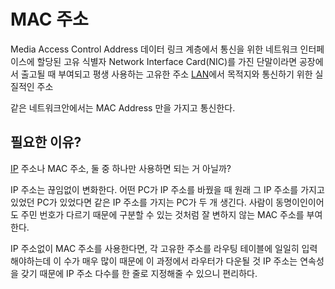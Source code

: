 # MAC 주소
Media Access Control Address
데이터 링크 계층에서 통신을 위한 네트워크 인터페이스에 할당된 고유 식별자
Network Interface Card(NIC)를 가진 단말이라면 공장에서 출고될 때 부여되고 평생 사용하는 고유한 주소
[LAN](LAN.md)에서 목적지와 통신하기 위한 실질적인 주소

같은 네트워크안에서는 MAC Address 만을 가지고 통신한다.

## 필요한 이유?
[IP](IP.md) 주소나 MAC 주소, 둘 중 하나만 사용하면 되는 거 아닐까?

IP 주소는 끊임없이 변화한다.
어떤 PC가 IP 주소를 바꿨을 때 원래 그 IP 주소를 가지고 있었던 PC가 있었다면 같은 IP 주소를 가지는 PC가 두 개 생긴다. 사람이 동명이인이어도 주민 번호가 다르기 때문에 구분할 수 있는 것처럼 잘 변하지 않는 MAC 주소를 부여한다.

IP 주소없이 MAC 주소를 사용한다면,
각 고유한 주소를 라우팅 테이블에 일일히 입력해야하는데 이 수가 매우 많이 때문에 이 과정에서 라우터가 다운될 것
IP 주소는 연속성을 갖기 때문에 IP 주소 다수를 한 줄로 지정해줄 수 있으니 편리하다.